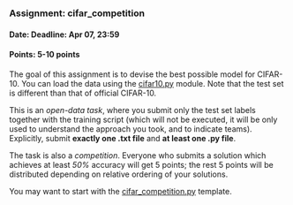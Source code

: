 ### Assignment: cifar_competition
#### Date: Deadline: Apr 07, 23:59
#### Points: 5-10 points

The goal of this assignment is to devise the best possible model for CIFAR-10.
You can load the data using the
[cifar10.py](https://github.com/ufal/npfl114/tree/master/labs/04/cifar10.py)
module. Note that the test set is different than that of official CIFAR-10.

This is an _open-data task_, where you submit only the test set labels
together with the training script (which will not be executed, it will be
only used to understand the approach you took, and to indicate teams).
Explicitly, submit **exactly one .txt file** and **at least one .py file**.

The task is also a _competition_. Everyone who submits a solution which achieves
at least _50%_ accuracy will get 5 points; the rest 5 points will be distributed
depending on relative ordering of your solutions.

You may want to start with the
[cifar_competition.py](https://github.com/ufal/npfl114/tree/master/labs/04/cifar_competition.py)
template.
